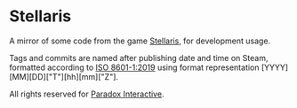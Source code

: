 # Stellaris

A mirror of some code from the game [Stellaris](https://store.steampowered.com/app/281990/Stellaris/), for development usage.

Tags and commits are named after publishing date and time on Steam, formatted according to [ISO 8601-1:2019](https://www.iso.org/standard/70907.html) using format representation \[YYYY\]\[MM\]\[DD\]\["T"\]\[hh\]\[mm\]\["Z"\].

All rights reserved for [Paradox Interactive](https://www.paradoxplaza.com/).
